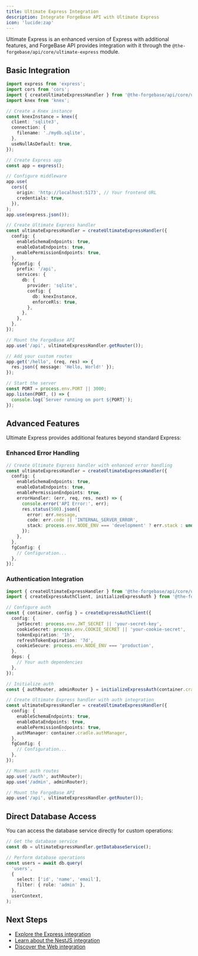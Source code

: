 ```yaml
---
title: Ultimate Express Integration
description: Integrate ForgeBase API with Ultimate Express
icon: 'lucide:zap'
---
```


Ultimate Express is an enhanced version of Express with additional features, and ForgeBase API provides integration with it through the `@the-forgebase/api/core/ultimate-express` module.

## Basic Integration

```typescript [ts]
import express from 'express';
import cors from 'cors';
import { createUltimateExpressHandler } from '@the-forgebase/api/core/ultimate-express';
import knex from 'knex';

// Create a Knex instance
const knexInstance = knex({
  client: 'sqlite3',
  connection: {
    filename: './mydb.sqlite',
  },
  useNullAsDefault: true,
});

// Create Express app
const app = express();

// Configure middleware
app.use(
  cors({
    origin: 'http://localhost:5173', // Your frontend URL
    credentials: true,
  }),
);
app.use(express.json());

// Create Ultimate Express handler
const ultimateExpressHandler = createUltimateExpressHandler({
  config: {
    enableSchemaEndpoints: true,
    enableDataEndpoints: true,
    enablePermissionEndpoints: true,
  },
  fgConfig: {
    prefix: '/api',
    services: {
      db: {
        provider: 'sqlite',
        config: {
          db: knexInstance,
          enforceRls: true,
        },
      },
    },
  },
});

// Mount the ForgeBase API
app.use('/api', ultimateExpressHandler.getRouter());

// Add your custom routes
app.get('/hello', (req, res) => {
  res.json({ message: 'Hello, World!' });
});

// Start the server
const PORT = process.env.PORT || 3000;
app.listen(PORT, () => {
  console.log(`Server running on port ${PORT}`);
});
```

## Advanced Features

Ultimate Express provides additional features beyond standard Express:

### Enhanced Error Handling

```typescript [ts]
// Create Ultimate Express handler with enhanced error handling
const ultimateExpressHandler = createUltimateExpressHandler({
  config: {
    enableSchemaEndpoints: true,
    enableDataEndpoints: true,
    enablePermissionEndpoints: true,
    errorHandler: (err, req, res, next) => {
      console.error('API Error:', err);
      res.status(500).json({
        error: err.message,
        code: err.code || 'INTERNAL_SERVER_ERROR',
        stack: process.env.NODE_ENV === 'development' ? err.stack : undefined,
      });
    },
  },
  fgConfig: {
    // Configuration...
  },
});
```

### Authentication Integration

```typescript [ts]
import { createUltimateExpressHandler } from '@the-forgebase/api/core/ultimate-express';
import { createExpressAuthClient, initializeExpressAuth } from '@the-forgebase/auth/adapters/express';

// Configure auth
const { container, config } = createExpressAuthClient({
  config: {
    jwtSecret: process.env.JWT_SECRET || 'your-secret-key',
    cookieSecret: process.env.COOKIE_SECRET || 'your-cookie-secret',
    tokenExpiration: '1h',
    refreshTokenExpiration: '7d',
    cookieSecure: process.env.NODE_ENV === 'production',
  },
  deps: {
    // Your auth dependencies
  },
});

// Initialize auth
const { authRouter, adminRouter } = initializeExpressAuth(container.cradle.authManager, container.cradle.adminManager, config);

// Create Ultimate Express handler with auth integration
const ultimateExpressHandler = createUltimateExpressHandler({
  config: {
    enableSchemaEndpoints: true,
    enableDataEndpoints: true,
    enablePermissionEndpoints: true,
    authManager: container.cradle.authManager,
  },
  fgConfig: {
    // Configuration...
  },
});

// Mount auth routes
app.use('/auth', authRouter);
app.use('/admin', adminRouter);

// Mount the ForgeBase API
app.use('/api', ultimateExpressHandler.getRouter());
```

## Direct Database Access

You can access the database service directly for custom operations:

```typescript [ts]
// Get the database service
const db = ultimateExpressHandler.getDatabaseService();

// Perform database operations
const users = await db.query(
  'users',
  {
    select: ['id', 'name', 'email'],
    filter: { role: 'admin' },
  },
  userContext,
);
```

## Next Steps

- [Explore the Express integration](/api/framework-integration/express)
- [Learn about the NestJS integration](/api/framework-integration/nest)
- [Discover the Web integration](/api/framework-integration/web)
